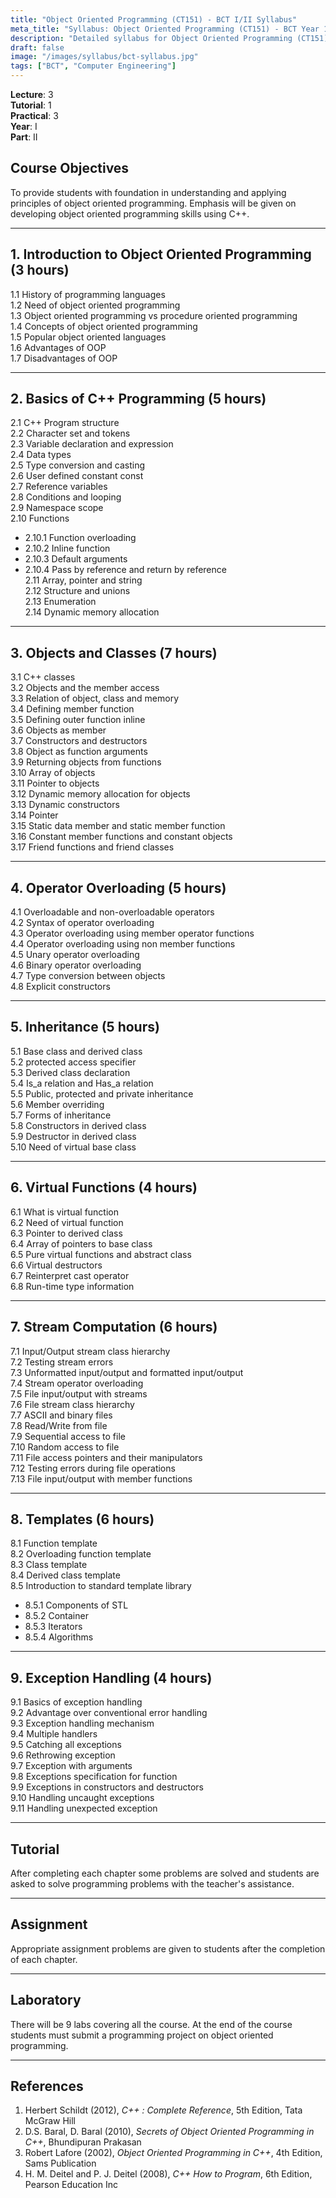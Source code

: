 ```yaml
---
title: "Object Oriented Programming (CT151) - BCT I/II Syllabus"
meta_title: "Syllabus: Object Oriented Programming (CT151) - BCT Year 1 Part 2 | IOE Notes"
description: "Detailed syllabus for Object Oriented Programming (CT151), a first year, second part subject in the IOE BCT program. Covers OOP concepts, classes, objects, inheritance, and polymorphism."
draft: false
image: "/images/syllabus/bct-syllabus.jpg"
tags: ["BCT", "Computer Engineering"]
---
```


**Lecture**: 3  
**Tutorial**: 1  
**Practical**: 3  
**Year**: I  
**Part**: II  

## Course Objectives

To provide students with foundation in understanding and applying principles of object oriented programming. Emphasis will be given on developing object oriented programming skills using C++.

---

## 1. Introduction to Object Oriented Programming (3 hours)

1.1 History of programming languages  
1.2 Need of object oriented programming  
1.3 Object oriented programming vs procedure oriented programming  
1.4 Concepts of object oriented programming  
1.5 Popular object oriented languages  
1.6 Advantages of OOP  
1.7 Disadvantages of OOP  

---

## 2. Basics of C++ Programming (5 hours)

2.1 C++ Program structure  
2.2 Character set and tokens  
2.3 Variable declaration and expression  
2.4 Data types  
2.5 Type conversion and casting  
2.6 User defined constant const  
2.7 Reference variables  
2.8 Conditions and looping  
2.9 Namespace scope  
2.10 Functions  
  - 2.10.1 Function overloading  
  - 2.10.2 Inline function  
  - 2.10.3 Default arguments  
  - 2.10.4 Pass by reference and return by reference  
2.11 Array, pointer and string  
2.12 Structure and unions  
2.13 Enumeration  
2.14 Dynamic memory allocation  

---

## 3. Objects and Classes (7 hours)

3.1 C++ classes  
3.2 Objects and the member access  
3.3 Relation of object, class and memory  
3.4 Defining member function  
3.5 Defining outer function inline  
3.6 Objects as member  
3.7 Constructors and destructors  
3.8 Object as function arguments  
3.9 Returning objects from functions  
3.10 Array of objects  
3.11 Pointer to objects  
3.12 Dynamic memory allocation for objects  
3.13 Dynamic constructors  
3.14 Pointer  
3.15 Static data member and static member function  
3.16 Constant member functions and constant objects  
3.17 Friend functions and friend classes  

---

## 4. Operator Overloading (5 hours)

4.1 Overloadable and non-overloadable operators  
4.2 Syntax of operator overloading  
4.3 Operator overloading using member operator functions  
4.4 Operator overloading using non member functions  
4.5 Unary operator overloading  
4.6 Binary operator overloading  
4.7 Type conversion between objects  
4.8 Explicit constructors  

---

## 5. Inheritance (5 hours)

5.1 Base class and derived class  
5.2 protected access specifier  
5.3 Derived class declaration  
5.4 Is_a relation and Has_a relation  
5.5 Public, protected and private inheritance  
5.6 Member overriding  
5.7 Forms of inheritance  
5.8 Constructors in derived class  
5.9 Destructor in derived class  
5.10 Need of virtual base class  

---

## 6. Virtual Functions (4 hours)

6.1 What is virtual function  
6.2 Need of virtual function  
6.3 Pointer to derived class  
6.4 Array of pointers to base class  
6.5 Pure virtual functions and abstract class  
6.6 Virtual destructors  
6.7 Reinterpret cast operator  
6.8 Run-time type information  

---

## 7. Stream Computation (6 hours)

7.1 Input/Output stream class hierarchy  
7.2 Testing stream errors  
7.3 Unformatted input/output and formatted input/output  
7.4 Stream operator overloading  
7.5 File input/output with streams  
7.6 File stream class hierarchy  
7.7 ASCII and binary files  
7.8 Read/Write from file  
7.9 Sequential access to file  
7.10 Random access to file  
7.11 File access pointers and their manipulators  
7.12 Testing errors during file operations  
7.13 File input/output with member functions  

---

## 8. Templates (6 hours)

8.1 Function template  
8.2 Overloading function template  
8.3 Class template  
8.4 Derived class template  
8.5 Introduction to standard template library  
  - 8.5.1 Components of STL  
  - 8.5.2 Container  
  - 8.5.3 Iterators  
  - 8.5.4 Algorithms  

---

## 9. Exception Handling (4 hours)

9.1 Basics of exception handling  
9.2 Advantage over conventional error handling  
9.3 Exception handling mechanism  
9.4 Multiple handlers  
9.5 Catching all exceptions  
9.6 Rethrowing exception  
9.7 Exception with arguments  
9.8 Exceptions specification for function  
9.9 Exceptions in constructors and destructors  
9.10 Handling uncaught exceptions  
9.11 Handling unexpected exception  

---

## Tutorial

After completing each chapter some problems are solved and students are asked to solve programming problems with the teacher's assistance.

---

## Assignment

Appropriate assignment problems are given to students after the completion of each chapter.

---

## Laboratory

There will be 9 labs covering all the course. At the end of the course students must submit a programming project on object oriented programming.

---

## References

1. Herbert Schildt (2012), *C++ : Complete Reference*, 5th Edition, Tata McGraw Hill  
2. D.S. Baral, D. Baral (2010), *Secrets of Object Oriented Programming in C++*, Bhundipuran Prakasan  
3. Robert Lafore (2002), *Object Oriented Programming in C++*, 4th Edition, Sams Publication  
4. H. M. Deitel and P. J. Deitel (2008), *C++ How to Program*, 6th Edition, Pearson Education Inc